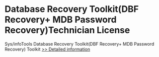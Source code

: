 # Database Recovery Toolkit(DBF Recovery+ MDB Password Recovery)Technician License
Sys/infoTools Database Recovery Toolkit(DBF Recovery+ MDB Password Recovery) Toolkit
[>> Detailed information](https://secure.shareit.com/shareit/product.html?productid=300725596&affiliateid=200057808)